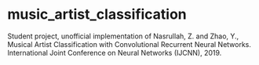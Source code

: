 # music_artist_classification
Student project, unofficial implementation of Nasrullah, Z. and Zhao, Y., Musical Artist Classification with Convolutional Recurrent Neural Networks. International Joint Conference on Neural Networks (IJCNN), 2019. 
